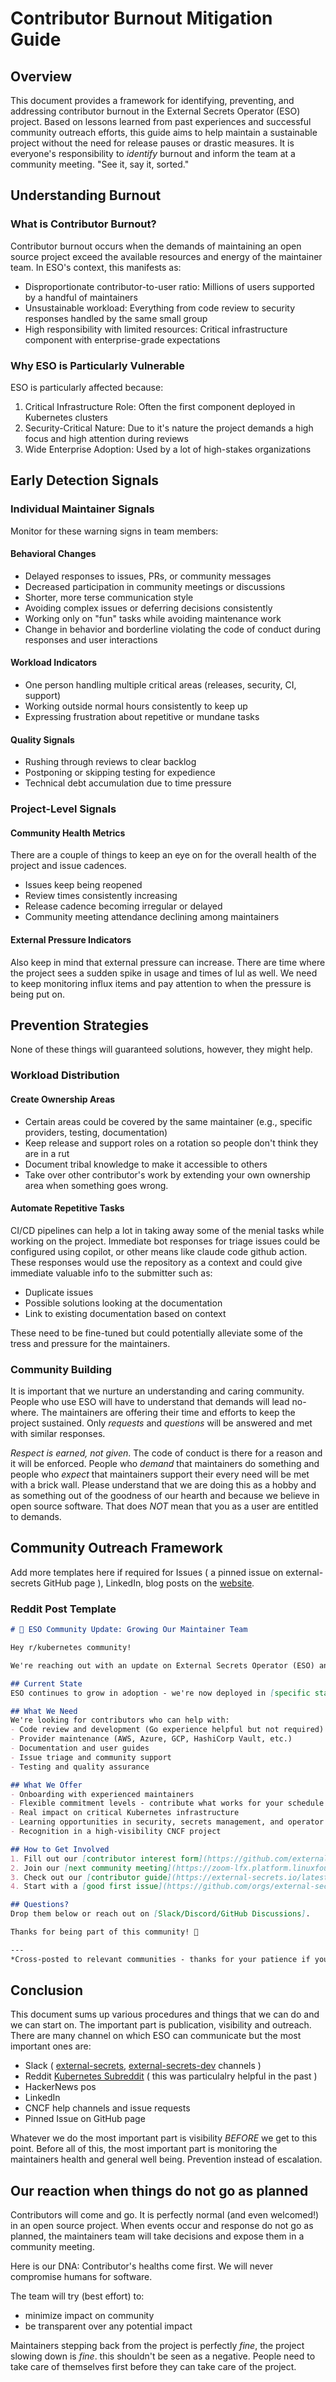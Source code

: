 # Contributor Burnout Mitigation Guide

## Overview

This document provides a framework for identifying, preventing, and addressing contributor burnout in the External Secrets Operator (ESO) project. Based on lessons learned from past experiences and successful community outreach efforts, this guide aims to help maintain a sustainable project without the need for release pauses or drastic measures.
It is everyone's responsibility to _identify_ burnout and inform the team at a community meeting. "See it, say it, sorted."
## Understanding Burnout

### What is Contributor Burnout?

Contributor burnout occurs when the demands of maintaining an open source project exceed the available resources and energy of the maintainer team. In ESO's context, this manifests as:

- Disproportionate contributor-to-user ratio: Millions of users supported by a handful of maintainers
- Unsustainable workload: Everything from code review to security responses handled by the same small group
- High responsibility with limited resources: Critical infrastructure component with enterprise-grade expectations

### Why ESO is Particularly Vulnerable

ESO is particularly affected because:

1. Critical Infrastructure Role: Often the first component deployed in Kubernetes clusters
2. Security-Critical Nature: Due to it's nature the project demands a high focus and high attention during reviews
3. Wide Enterprise Adoption: Used by a lot of high-stakes organizations

## Early Detection Signals

### Individual Maintainer Signals

Monitor for these warning signs in team members:

#### Behavioral Changes
- Delayed responses to issues, PRs, or community messages
- Decreased participation in community meetings or discussions
- Shorter, more terse communication style
- Avoiding complex issues or deferring decisions consistently
- Working only on "fun" tasks while avoiding maintenance work
- Change in behavior and borderline violating the code of conduct during responses and user interactions

#### Workload Indicators
- One person handling multiple critical areas (releases, security, CI, support)
- Working outside normal hours consistently to keep up
- Expressing frustration about repetitive or mundane tasks

#### Quality Signals
- Rushing through reviews to clear backlog
- Postponing or skipping testing for expedience
- Technical debt accumulation due to time pressure

### Project-Level Signals

#### Community Health Metrics

There are a couple of things to keep an eye on for the overall health of the project and issue cadences.

- Issues keep being reopened
- Review times consistently increasing
- Release cadence becoming irregular or delayed
- Community meeting attendance declining among maintainers

#### External Pressure Indicators

Also keep in mind that external pressure can increase. There are time where the project sees a sudden spike in usage and times of lul as well.
We need to keep monitoring influx items and pay attention to when the pressure is being put on.

## Prevention Strategies

None of these things will guaranteed solutions, however, they might help.

### Workload Distribution

#### Create Ownership Areas
- Certain areas could be covered by the same maintainer (e.g., specific providers, testing, documentation)
- Keep release and support roles on a rotation so people don't think they are in a rut
- Document tribal knowledge to make it accessible to others
- Take over other contributor's work by extending your own ownership area when something goes wrong.
#### Automate Repetitive Tasks

CI/CD pipelines can help a lot in taking away some of the menial tasks while working on the project.
Immediate bot responses for triage issues could be configured using copilot, or other means like claude code github action.
These responses would use the repository as a context and could give immediate valuable info to the submitter such as:
- Duplicate issues
- Possible solutions looking at the documentation
- Link to existing documentation based on context

These need to be fine-tuned but could potentially alleviate some of the tress and pressure for the maintainers.

### Community Building

It is important that we nurture an understanding and caring community. People who use ESO will have to understand that demands will lead no-where.
The maintainers are offering their time and efforts to keep the project sustained. Only _requests_ and _questions_ will be answered and met with similar responses.

_Respect is earned, not given_. The code of conduct is there for a reason and it will be enforced. People who _demand_ that maintainers do something and people who _expect_ that
maintainers support their every need will be met with a brick wall. Please understand that we are doing this as a hobby and as something out of the goodness of our hearth
and because we believe in open source software. That does _NOT_ mean that you as a user are entitled to demands.

## Community Outreach Framework

Add more templates here if required for Issues ( a pinned issue on external-secrets GitHub page ), LinkedIn, blog posts on the [website](https://external-secrets.io/latest/eso-blogs/).

### Reddit Post Template

~~~markdown
# 🔄 ESO Community Update: Growing Our Maintainer Team

Hey r/kubernetes community! 

We're reaching out with an update on External Secrets Operator (ESO) and an opportunity for the community to get involved.

## Current State
ESO continues to grow in adoption - we're now deployed in [specific stats] environments and serve as critical infrastructure for organizations ranging from [examples]. This growth is amazing, but it also means we need to scale our maintainer team to match.

## What We Need
We're looking for contributors who can help with:
- Code review and development (Go experience helpful but not required)
- Provider maintenance (AWS, Azure, GCP, HashiCorp Vault, etc.)
- Documentation and user guides
- Issue triage and community support
- Testing and quality assurance

## What We Offer
- Onboarding with experienced maintainers
- Flexible commitment levels - contribute what works for your schedule
- Real impact on critical Kubernetes infrastructure
- Learning opportunities in security, secrets management, and operator development
- Recognition in a high-visibility CNCF project

## How to Get Involved
1. Fill out our [contributor interest form](https://github.com/external-secrets/external-secrets/blob/636ce0578dda4a623a681066def8998a68b051a6/CONTRIBUTOR_LADDER.md)
2. Join our [next community meeting](https://zoom-lfx.platform.linuxfoundation.org/meetings/externalsecretsoperator?view=month)
3. Check out our [contributor guide](https://external-secrets.io/latest/contributing/devguide/)
4. Start with a [good first issue](https://github.com/orgs/external-secrets/projects/2/views/9)

## Questions?
Drop them below or reach out on [Slack/Discord/GitHub Discussions].

Thanks for being part of this community! 🚀

---
*Cross-posted to relevant communities - thanks for your patience if you see this multiple times*
~~~

## Conclusion

This document sums up various procedures and things that we can do and we can start on. The important part is publication,
visibility and outreach. There are many channel on which ESO can communicate but the most important ones are:
- Slack ( [external-secrets](https://kubernetes.slack.com/archives/C017BF84G2Y), [external-secrets-dev](https://kubernetes.slack.com/archives/C047LA9MUPJ) channels )
- Reddit [Kubernetes Subreddit](https://www.reddit.com/r/kubernetes/) ( this was particulalry helpful in the past )
- HackerNews pos
- LinkedIn
- CNCF help channels and issue requests
- Pinned Issue on GitHub page

Whatever we do the most important part is visibility _BEFORE_ we get to this point. Before all of this, the most important part is
monitoring the maintainers health and general well being. Prevention instead of escalation.


## Our reaction when things do not go as planned

Contributors will come and go. It is perfectly normal (and even welcomed!) in an open source project.
When events occur and response do not go as planned, the maintainers team will take decisions and expose them in a community meeting.

Here is our DNA: Contributor's healths come first. We will never compromise humans for software.

The team will try (best effort) to:
- minimize impact on community
- be transparent over any potential impact

Maintainers stepping back from the project is perfectly _fine_, the project slowing down is _fine_. this shouldn't be seen as a negative. People need to take care of themselves first before they can take care of the project.
